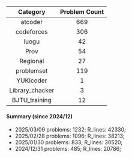 | Category      | Problem Count |
|:-----------:|:--------:|
|atcoder | 669|
|codeforces | 306|
|luogu | 42|
|Prov | 54|
|Regional | 27|
|problemset | 119|
|YUKIcoder | 1|
|Library_chacker | 3|
|BJTU_training | 12|

#### Summary (since 2024/12)
- 2025/03/09   problems: 1232;   R_lines: 42330;
- 2025/02/28   problems: 1096;   R_lines: 38213;
- 2025/01/30   problems: 833;   R_lines: 30520;
- 2024/12/31   problems: 485;   R_lines: 20786;